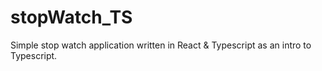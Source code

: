 # stopWatch_TS
Simple stop watch application written in React &amp; Typescript as an intro to Typescript.
